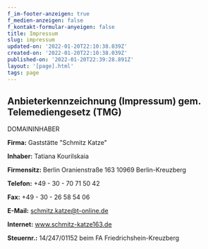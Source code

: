 ```yaml
---
f_im-footer-anzeigen: true
f_medien-anzeigen: false
f_kontakt-formular-anyeigen: false
title: Impressum
slug: impressum
updated-on: '2022-01-20T22:10:38.039Z'
created-on: '2022-01-20T22:10:38.039Z'
published-on: '2022-01-20T22:39:28.891Z'
layout: '[page].html'
tags: page
---
```


Anbieterkennzeichnung (Impressum) gem. Telemediengesetz (TMG)
-------------------------------------------------------------

DOMAININHABER

‍**Firma:** Gaststätte "Schmitz Katze"

‍**Inhaber:** Tatiana Kourilskaia

‍**Firmensitz:** Berlin Oranienstraße 163 10969 Berlin-Kreuzberg

‍**Telefon:** +49 - 30 - 70 71 50 42

‍**Fax:** +49 - 30 - 26 58 54 06

‍**E-Mail:** schmitz.katze@t-online.de

‍**Internet:** www.schmitz-katze163.de

‍**Steuernr.:** 14/247/01152 beim FA Friedrichshein-Kreuzberg
